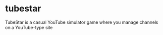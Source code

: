 # tubestar
TubeStar is a casual YouTube simulator game where you manage channels on a YouTube-type site
